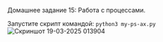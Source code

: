 Домашнее задание 15: Работа с процессами.


Запустите скрипт командой:
`python3 my-ps-ax.py`
![Скриншот 19-03-2025 013904](https://github.com/user-attachments/assets/d4f318da-9fee-41d7-9adc-c3e6686f6da0)
